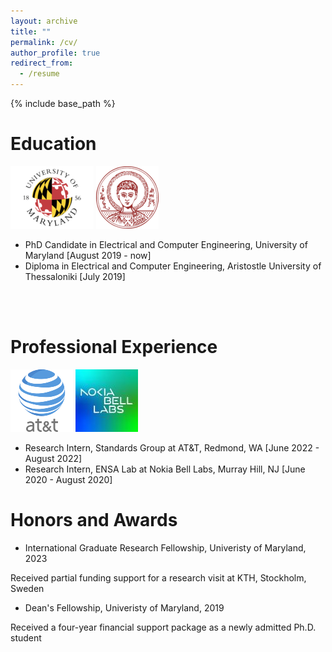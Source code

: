 ```yaml
---
layout: archive
title: ""
permalink: /cv/
author_profile: true
redirect_from:
  - /resume
---
```


{% include base_path %}

Education
======
![alt text](/images/umd-logo.png) ![alt text](/images/auth-logo.png)
* PhD Candidate in Electrical and Computer Engineering, University of Maryland [August 2019 - now] 
* Diploma in Electrical and Computer Engineering, Aristostle University of Thessaloniki [July 2019]
<br/>
<br/>
  
Professional Experience
======
 ![alt text](/images/at&t.png) ![alt text](/images/nokia-logo.jpg)
* Research Intern, Standards Group at AT&T, Redmond, WA [June 2022 - August 2022]
* Research Intern, ENSA Lab at Nokia Bell Labs, Murray Hill, NJ [June 2020 - August 2020]

Honors and Awards
======
* International Graduate Research Fellowship, Univeristy of Maryland, 2023

Received partial funding support for a research visit at KTH, Stockholm, Sweden

* Dean's Fellowship, Univeristy of Maryland, 2019

Received a four-year financial support package as a newly admitted Ph.D. student
